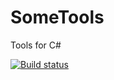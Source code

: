 # SomeTools
Tools for C#

[![Build status](https://ci.appveyor.com/api/projects/status/txu9le1gumxc2rlh/branch/master?svg=true)](https://ci.appveyor.com/project/adrianparisi/sometools/branch/master)
